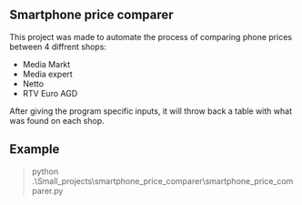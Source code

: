 ## Smartphone price comparer
This project was made to automate the process of comparing phone prices between 4 diffrent shops:                                    
- Media Markt
- Media expert
- Netto
- RTV Euro AGD

After giving the program specific inputs, it will throw back a table with what was found on each shop.

## Example
> python .\Small_projects\smartphone_price_comparer\smartphone_price_comparer.py